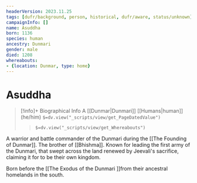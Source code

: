 ```yaml
---
headerVersion: 2023.11.25
tags: [dufr/background, person, historical, dufr/aware, status/unknown]
campaignInfo: []
name: Asuddha
born: 1136
species: human
ancestry: Dunmari
gender: male
died: 1208
whereabouts:
- {location: Dunmar, type: home}
---
```

# Asuddha
>[!info]+ Biographical Info
> A [[Dunmar|Dunmari]] [[Humans|human]] (he/him)
> `$=dv.view("_scripts/view/get_PageDatedValue")`
>> `$=dv.view("_scripts/view/get_Whereabouts")`

A warrior and battle commander of the Dunmari during the [[The Founding of Dunmar]]. The brother of [[Bhishma]]. Known for leading the first army of the Dunmari, that swept across the land renewed by Jeevali's sacrifice, claiming it for to be their own kingdom. 

Born before the [[The Exodus of the Dunmari ]]from their ancestral homelands in the south. 

